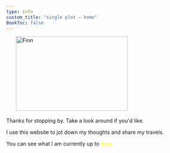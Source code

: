 ```yaml
---
type: info
custom_title: "single plot — home"
BookToc: false
---
```


ㅤㅤ<img src="/images/olive_leaf.png" width="300" height="200" alt="Finn">

Thanks for stopping by. Take a look around if you'd like.

I use this website to jot down my thoughts and share my travels. 

You can see what I am currently up to <a href="/posts" style="color: yellow; text-decoration: none;">here.</a>